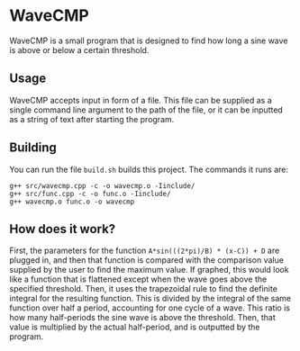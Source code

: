 # WaveCMP 
WaveCMP is a small program that is designed to find how long a sine wave is above or below a certain threshold.

## Usage

WaveCMP accepts input in form of a file. This file can be supplied as a single command line argument to the path of the file, or it can be inputted as a string of text after starting the program.

## Building

You can run the file `build.sh` builds this project. The commands it runs are:

```
g++ src/wavecmp.cpp -c -o wavecmp.o -Iinclude/
g++ src/func.cpp -c -o func.o -Iinclude/
g++ wavecmp.o func.o -o wavecmp
```

## How does it work?

First, the parameters for the function `A*sin(((2*pi)/B) * (x-C)) + D` are plugged in, and then that function is compared with the comparison value supplied by the user to find the maximum value. If graphed, this would look like a function that is flattened except when the wave goes above the specified threshold. Then, it uses the trapezoidal rule to find the definite integral for the resulting function. This is divided by the integral of the same function over half a period, accounting for one cycle of a wave. This ratio is how many half-periods the sine wave is above the threshold. Then, that value is multiplied by the actual half-period, and is outputted by the program.
